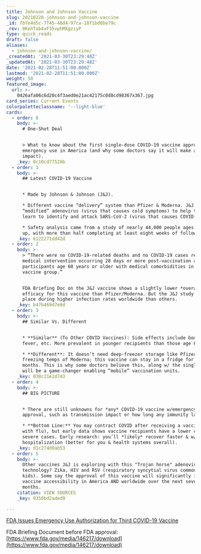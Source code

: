 ```yaml
---
title: Johnson and Johnson Vaccine
slug: 20210228-johnson-and-johnson-vaccine
_id: fbfe4d5c-7f45-46d4-97ca-18f1bd0be79c
_rev: 0KehTab4xF35vphMXgziyP
type: quick_reads
draft: false
aliases:
  - johnson-and-johnson-vaccine/
_createdAt: '2021-03-30T23:29:48Z'
_updatedAt: '2021-03-30T23:29:48Z'
date: '2021-02-28T11:51:00.000Z'
lastmod: '2021-02-28T11:51:00.000Z'
weight: 50
featured_image:
  url: >-
    0426afa06c6d20c4f3aed0e21ac42175c0d8cd98367x367.jpg
card_series: Current Events
colorpaletteclassname: '--light-blue'
cards:
  - order: 0
    body: >-
      # One-Shot Deal


      > What to know about the first single-dose COVID-19 vaccine approved for
      emergency use in America (and why some doctors say it will make a “huge”
      impact).
    _key: 0c10cd77528b
  - order: 1
    body: >-
      ## Latest COVID-19 Vaccine


      * Made by Johnson & Johnson (J&J).

      * Different vaccine “delivery” system than Pfizer & Moderna. J&J uses a
      “modified” adenovirus (virus that causes cold symptoms) to help the body
      learn to identify and attack SARS-CoV-2 (virus that causes COVID-19).

      * Safety analysis came from a study of nearly 44,000 people ages 18 and
      up, with more than half completing at least eight weeks of follow-up.
    _key: 6122271dd42d
  - order: 2
    body: >-
      > “There were no COVID-19-related deaths and no COVID-19 cases requiring
      medical intervention occurring 28 days or more post-vaccination among
      participants age 60 years or older with medical comorbidities in the
      vaccine group.”


      FDA Briefing Doc on the J&J vaccine shows a slightly lower *overall*
      efficacy for this vaccine than Pfizer/Moderna. But the J&J study took
      place during higher infection rates worldwide than others.
    _key: b47b469d7e8d
  - order: 3
    body: >-
      ## Similar Vs. Different


      * **Similar** (To Other COVID Vaccines): Side effects include body aches,
      fever, etc. More prevalent in younger recipients than those age 60-and-up.

      * **Different**: It doesn’t need deep-freezer storage like Pfizer OR the
      freezing temps of Moderna; this vaccine can stay in a fridge for about 3
      months. This is why some doctors believe this, along w/ the single dose,
      will be a game-changer enabling “mobile” vaccination units.
    _key: 038c21e2d743
  - order: 4
    body: >-
      ## BIG PICTURE


      * There are still unknowns for *any* COVID-19 vaccine w/emergency use
      approval, such as transmission impact or how long any immunity lasts.

      * **Bottom Line:** You may contract COVID after receiving a vaccine (as
      with flu), but early data shows vaccine recipients have a lower chance of
      severe cases. Early research: you’ll *likely* recover faster & w/out
      hospitalization (better for you & health systems overall).
    _key: d1c274d0ab53
  - order: 5
    body: >-
      Other vaccines J&J is exploring with this "Trojan horse" adenovirus
      technology? Zika, HIV and RSV (respiratory syncytial virus common in
      kids). Some say the approval of this vaccine will significantly increase
      vaccine accessibility in America AND worldwide over the next several
      months.
    citation: VIEW SOURCES
    _key: 9350bd2aded9

---
```

[FDA Issues Emergency Use Authorization for Third COVID-19 Vaccine](https://www.fda.gov/news-events/press-announcements/fda-issues-emergency-use-authorization-third-covid-19-vaccine)

FDA Briefing Document before FDA approval: [https://www.fda.gov/media/146217/download](https://www.fda.gov/media/146217/download)